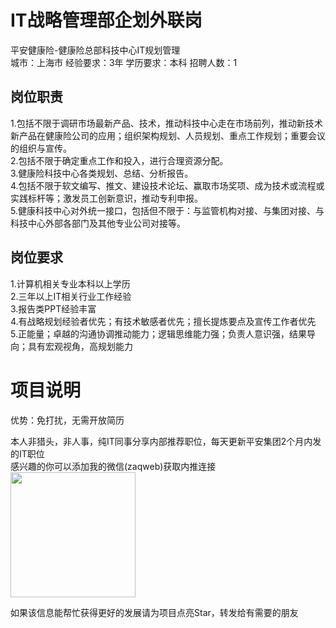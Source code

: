 # IT战略管理部企划外联岗
平安健康险-健康险总部科技中心IT规划管理  
城市：上海市 经验要求：3年 学历要求：本科  招聘人数：1

## 岗位职责
1.包括不限于调研市场最新产品、技术，推动科技中心走在市场前列，推动新技术新产品在健康险公司的应用；组织架构规划、人员规划、重点工作规划；重要会议的组织与宣传。   
2.包括不限于确定重点工作和投入，进行合理资源分配。   
3.健康险科技中心各类规划、总结、分析报告。   
4.包括不限于软文编写、推文、建设技术论坛、赢取市场奖项、成为技术或流程或实践标杆等；激发员工创新意识，推动专利申报。   
5.健康科技中心对外统一接口，包括但不限于：与监管机构对接、与集团对接、与科技中心外部各部门及其他专业公司对接等。

## 岗位要求
1.计算机相关专业本科以上学历   
2.三年以上IT相关行业工作经验   
3.报告类PPT经验丰富   
4.有战略规划经验者优先；有技术敏感者优先；擅长提炼要点及宣传工作者优先   
5.正能量；卓越的沟通协调推动能力；逻辑思维能力强；负责人意识强，结果导向；具有宏观视角，高规划能力

# 项目说明

优势：免打扰，无需开放简历

本人非猎头，非人事，纯IT同事分享内部推荐职位，每天更新平安集团2个月内发的IT职位  
感兴趣的你可以添加我的微信(zaqweb)获取内推连接  
<img src="https://github.com/zaqweb/PA-IT-JOBS/blob/master/WechatICode.jpeg"  height="200" width="200">

如果该信息能帮忙获得更好的发展请为项目点亮Star，转发给有需要的朋友




